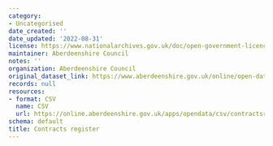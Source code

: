 ```yaml
---
category:
- Uncategorised
date_created: ''
date_updated: '2022-08-31'
license: https://www.nationalarchives.gov.uk/doc/open-government-licence/version/3/
maintainer: Aberdeenshire Council
notes: ''
organization: Aberdeenshire Council
original_dataset_link: https://www.aberdeenshire.gov.uk/online/open-data/
records: null
resources:
- format: CSV
  name: CSV
  url: https://online.aberdeenshire.gov.uk/apps/opendata/csv/contractsregister.csv
schema: default
title: Contracts register
---
```

